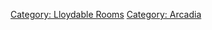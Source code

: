 [Category: Lloydable Rooms](Category:_Lloydable_Rooms "wikilink")
[Category: Arcadia](Category:_Arcadia "wikilink")
